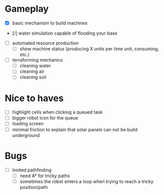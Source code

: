 

# Gameplay

- [x] basic mechanism to build machines
- [/] water simulation capable of flooding your base
- [ ] automated resource production
  - [ ] show machine status (producing X units per time unit, consuming, etc.)
- [ ] terraforming mechanics
  - [ ] cleaning water
  - [ ] cleaning air
  - [ ] cleaning soil

# Nice to haves

- [ ] highlight cells when clicking a queued task
- [ ] bigger robot icon for the queue
- [ ] loading screen
- [ ] minimal friction to explain that solar panels can not be build underground

# Bugs

- [ ] limited pathfinding
  - [ ] need A* for tricky paths
  - [ ] sometimes the robot enters a loop when trying to reach a tricky position/path
